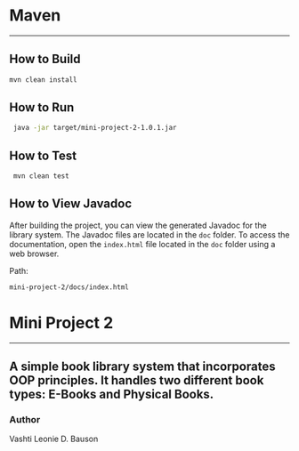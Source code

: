 # Maven
---

## How to Build

```bash
mvn clean install
```

## How to Run

```bash
 java -jar target/mini-project-2-1.0.1.jar 
```

## How to Test

```bash
 mvn clean test 
```

## How to View Javadoc

After building the project, you can view the generated Javadoc for the library system. The Javadoc files are located in the `doc` folder. To access the documentation, open the `index.html` file located in the `doc` folder using a web browser.

Path:
```bash
mini-project-2/docs/index.html

```
# Mini Project 2
---
A simple book library system that incorporates OOP principles. It handles two different book types: E-Books and Physical Books.
---

### Author
Vashti Leonie D. Bauson
